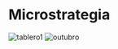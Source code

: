 # Microstrategia
![tablero1](https://user-images.githubusercontent.com/47221127/63949111-3d879180-ca50-11e9-8266-3168c19763e3.png)
![outubro](https://user-images.githubusercontent.com/47221127/64045726-6be49a00-cb40-11e9-93dd-c2ac9bc9d40c.png)
